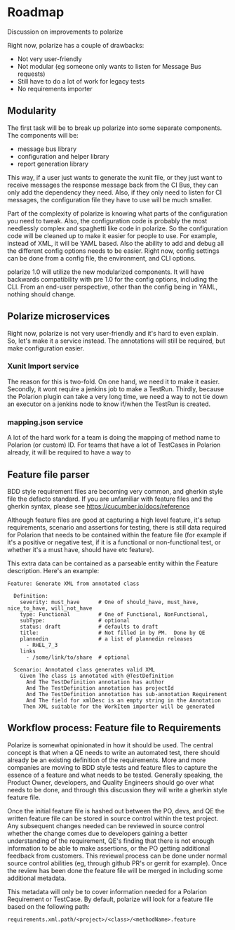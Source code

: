 # Roadmap

Discussion on improvements to polarize

Right now, polarize has a couple of drawbacks:

- Not very user-friendly
- Not modular (eg someone only wants to listen for Message Bus requests)
- Still have to do a lot of work for legacy tests
- No requirements importer

## Modularity

The first task will be to break up polarize into some separate components.  The components will be:

- message bus library
- configuration and helper library
- report generation library

This way, if a user just wants to generate the xunit file, or they just want to receive messages the response message
back from the CI Bus, they can only add the dependency they need.  Also, if they only need to listen for CI messages, 
the configuration file they have to use will be much smaller.  

Part of the complexity of polarize is knowing what parts of the configuration you need to tweak.  Also, the 
configuration code is probably the most needlessly complex and spaghetti like code in polarize.  So the configuration 
code will be cleaned up to make it easier for people to use.  For example, instead of XML, it will be YAML based.  Also
the ability to add and debug all the different config options needs to be easier.  Right now, config settings can be 
done from a config file, the environment, and CLI options.

polarize 1.0 will utilize the new modularized components.  It will have backwards compatibility with pre 1.0 for the 
config options, including the CLI.  From an end-user perspective, other than the config being in YAML, nothing should
change.

## Polarize microservices

Right now, polarize is not very user-friendly and it's hard to even explain.  So, let's make it a service instead.  The
annotations will still be required, but make configuration easier.

### Xunit Import service

The reason for this is two-fold.  On one hand, we need it to make it easier.  Secondly, it wont require a jenkins job
to make a TestRun.  Thirdly, because the Polarion plugin can take a very long time, we need a way to not tie down an 
executor on a jenkins node to know if/when the TestRun is created.

### mapping.json service

A lot of the hard work for a team is doing the mapping of method name to Polarion (or custom) ID.  For teams that have
a lot of TestCases in Polarion already, it will be required to have a way to 

## Feature file parser

BDD style requirement files are becoming very common, and gherkin style file the defacto standard.  If you are
unfamiliar with feature files and the gherkin syntax, please see https://cucumber.io/docs/reference

Although feature files are good at capturing a high level feature, it's setup requirements, scenario and assertions for
testing, there is still data required for Polarion that needs to be contained within the feature file (for example
if it's a positive or negative test, if it is a functional or non-functional test, or whether it's a must have, should
have etc feature).

This extra data can be contained as a parseable entity within the Feature description.  Here's an example:

```gherkin
Feature: Generate XML from annotated class

  Definition:
    severity: must_have      # One of should_have, must_have, nice_to_have, will_not_have
    type: Functional         # One of Functional, NonFunctional,
    subType:                 # optional
    status: draft            # defaults to draft
    title:                   # Not filled in by PM.  Done by QE
    plannedin                # a list of plannedin releases
      - RHEL_7_3
    links
      - /some/link/to/share  # optional

  Scenario: Annotated class generates valid XML
    Given The class is annotated with @TestDefinition
      And The TestDefinition annotation has author
      And The TestDefinition annotation has projectId
      And The TestDefinition annotation has sub-annotation Requirement
      And The field for xmlDesc is an empty string in the Annotation
     Then XML suitable for the WorkItem importer will be generated
```

## Workflow process: Feature file to Requirements

Polarize is somewhat opinionated in how it should be used.  The central concept is that when a QE needs to write
an automated test, there should already be an existing definition of the requirements.  More and more companies are
moving to BDD style tests and feature files to capture the essence of a feature and what needs to be tested.  Generally
speaking, the Product Owner, developers, and Quality Engineers should go over what needs to be done, and through this
discussion they will write a gherkin style feature file.

Once the initial feature file is hashed out between the PO, devs, and QE the written feature file can be stored in
source control within the test project.  Any subsequent changes needed can be reviewed in source control whether the
change comes due to developers gaining a better understanding of the requirement, QE's finding that there is not
enough information to be able to make assertions, or the PO getting additional feedback from customers.  This reviewal
process can be done under normal source control abilities (eg, through github PR's or gerrit for example).  Once the
review has been done the feature file will be merged in including some additional metadata.

This metadata will only be to cover information needed for a Polarion Requirement or TestCase.  By default, polarize
will look for a feature file based on the following path:

```
requirements.xml.path/<project>/<class>/<methodName>.feature
```